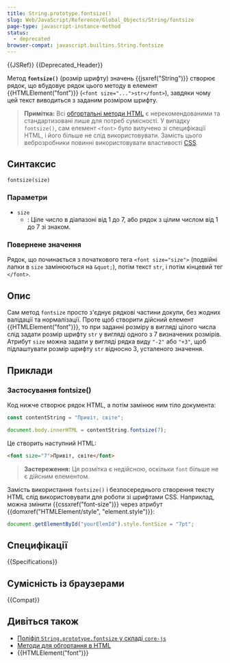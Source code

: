 ```yaml
---
title: String.prototype.fontsize()
slug: Web/JavaScript/Reference/Global_Objects/String/fontsize
page-type: javascript-instance-method
status:
  - deprecated
browser-compat: javascript.builtins.String.fontsize
---
```


{{JSRef}} {{Deprecated_Header}}

Метод **`fontsize()`** (розмір шрифту) значень {{jsxref("String")}} створює рядок, що вбудовує рядок цього методу в елемент {{HTMLElement("font")}} (`<font size="...">str</font>`), завдяки чому цей текст виводиться з заданим розміром шрифту.

> **Примітка:** Всі [обгортальні методи HTML](/uk/docs/Web/JavaScript/Reference/Global_Objects/String#metody-dlia-obhortannia-v-html) є нерекомендованими та стандартизовані лише для потреб сумісності. У випадку `fontsize()`, сам елемент `<font>` було вилучено зі специфікації HTML, і його більше не слід використовувати. Замість цього веброзробники повинні використовувати властивості [CSS](/uk/docs/Web/CSS).

## Синтаксис

```js-nolint
fontsize(size)
```

### Параметри

- `size`
  - : Ціле число в діапазоні від 1 до 7, або рядок з цілим числом від 1 до 7 зі знаком.

### Повернене значення

Рядок, що починається з початкового тега `<font size="size">` (подвійні лапки в `size` замінюються на `&quot;`), потім текст `str`, і потім кінцевий тег `</font>`.

## Опис

Сам метод `fontsize` просто з'єднує рядкові частини докупи, без жодних валідації та нормалізації. Проте щоб створити дійсний елемент {{HTMLElement("font")}}, то при заданні розміру в вигляді цілого числа слід задати розмір шрифту `str` у вигляді одного з 7 визначених розмірів. Атрибут `size` можна задати у вигляді рядка виду `"-2"` або `"+3"`, щоб підлаштувати розмір шрифту `str` відносно 3, усталеного значення.

## Приклади

### Застосування fontsize()

Код нижче створює рядок HTML, а потім замінює ним тіло документа:

```js
const contentString = "Привіт, світе";

document.body.innerHTML = contentString.fontsize(7);
```

Це створить наступний HTML:

```html
<font size="7">Привіт, світе</font>
```

> **Застереження:** Ця розмітка є недійсною, оскільки `font` більше не є дійсним елементом.

Замість використання `fontsize()` і безпосереднього створення тексту HTML слід використовувати для роботи зі шрифтами CSS. Наприклад, можна змінити {{cssxref("font-size")}} через атрибут {{domxref("HTMLElement/style", "element.style")}}:

```js
document.getElementById("yourElemId").style.fontSize = "7pt";
```

## Специфікації

{{Specifications}}

## Сумісність із браузерами

{{Compat}}

## Дивіться також

- [Поліфіл `String.prototype.fontsize` у складі `core-js`](https://github.com/zloirock/core-js#ecmascript-string-and-regexp)
- [Методи для обгортання в HTML](/uk/docs/Web/JavaScript/Reference/Global_Objects/String#metody-dlia-obhortannia-v-html)
- {{HTMLElement("font")}}
